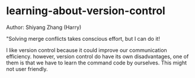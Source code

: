 # learning-about-version-control
Author: Shiyang Zhang (Harry)

"Solving merge conflicts takes conscious effort, but I can do it!

I like version control because it could improve our communication efficiency. however, version control do have its own disadvantages, one of them is that we have to 
learn the command code by ourselves. This might not user friendly. 
